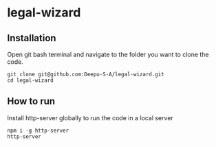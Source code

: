 # legal-wizard

## Installation

Open git bash terminal and navigate to the folder you want to clone the code.

```
git clone git@github.com:Deepu-S-A/legal-wizard.git
cd legal-wizard
```

## How to run

Install http-server globally to run the code in a local server

```
npm i -g http-server
http-server
```
